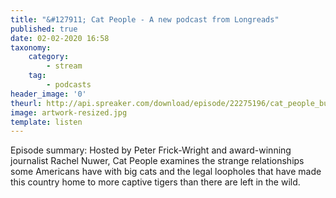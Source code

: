 ```yaml
---
title: "&#127911; Cat People - A new podcast from Longreads"
published: true
date: 02-02-2020 16:58
taxonomy:
    category:
        - stream
    tag:
        - podcasts
header_image: '0'
theurl: http://api.spreaker.com/download/episode/22275196/cat_people_bundyville_trailer.mp3
image: artwork-resized.jpg
template: listen
--- 
```

Episode summary: Hosted by Peter Frick-Wright and award-winning journalist Rachel Nuwer, Cat People examines the strange relationships some Americans have with big cats and the legal loopholes that have made this country home to more captive tigers than there are left in the wild.
